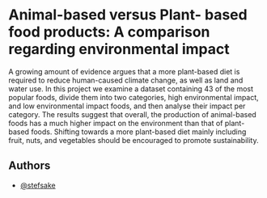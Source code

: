
# Animal-based versus Plant- based food products: A comparison regarding environmental impact

A growing amount of evidence argues that a more plant-based diet is required to reduce human-caused climate change, as well as land and water use. In this project we examine a dataset containing 43 of the most popular foods, divide them into two categories, high environmental impact, and low environmental impact foods, and then analyse their impact per category. The results suggest that overall, the production of animal-based foods has a much higher impact on the environment than that of plant-based foods. Shifting towards a more plant-based diet mainly including fruit, nuts, and vegetables should be encouraged to promote sustainability.


## Authors

- [@stefsake](https://www.github.com/stefsake)

